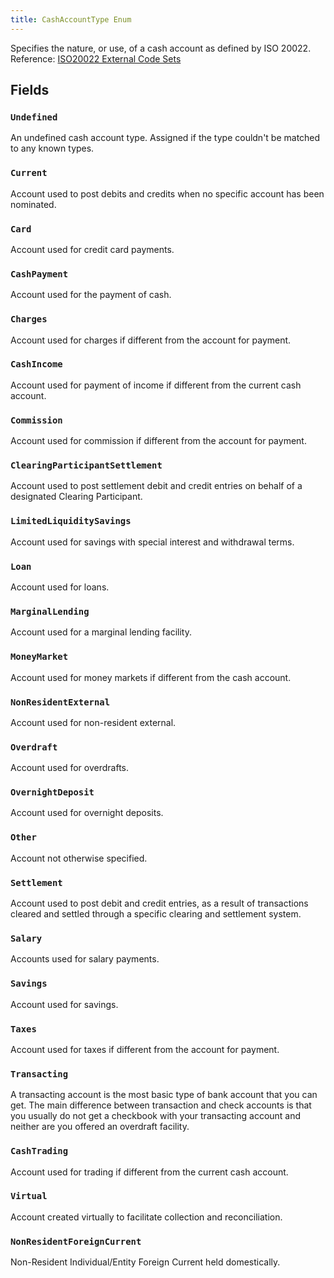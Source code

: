 ```yaml
---
title: CashAccountType Enum
---
```


Specifies the nature, or use, of a cash account as defined by ISO 20022. Reference: [ISO20022 External Code Sets](https://www.iso20022.org/catalogue-messages/additional-content-messages/external-code-sets)

## Fields

### `Undefined`

An undefined cash account type. Assigned if the type couldn't be matched to any known types.

### `Current`

Account used to post debits and credits when no specific account has been nominated.

### `Card`

Account used for credit card payments.

### `CashPayment`

Account used for the payment of cash.

### `Charges`

Account used for charges if different from the account for payment.

### `CashIncome`

Account used for payment of income if different from the current cash account.

### `Commission`

Account used for commission if different from the account for payment.

### `ClearingParticipantSettlement`

Account used to post settlement debit and credit entries on behalf of a designated Clearing Participant.

### `LimitedLiquiditySavings`

Account used for savings with special interest and withdrawal terms.

### `Loan`

Account used for loans.

### `MarginalLending`

Account used for a marginal lending facility.

### `MoneyMarket`

Account used for money markets if different from the cash account.

### `NonResidentExternal`

Account used for non-resident external.

### `Overdraft`

Account used for overdrafts.

### `OvernightDeposit`

Account used for overnight deposits.

### `Other`

Account not otherwise specified.

### `Settlement`

Account used to post debit and credit entries, as a result of transactions cleared and settled through a specific clearing and settlement system.

### `Salary`

Accounts used for salary payments.

### `Savings`

Account used for savings.

### `Taxes`

Account used for taxes if different from the account for payment.

### `Transacting`

A transacting account is the most basic type of bank account that you can get. The main difference between transaction and check accounts is that you usually do not get a checkbook with your transacting account and neither are you offered an overdraft facility.

### `CashTrading`

Account used for trading if different from the current cash account.

### `Virtual`

Account created virtually to facilitate collection and reconciliation.

### `NonResidentForeignCurrent`

Non-Resident Individual/Entity Foreign Current held domestically.
